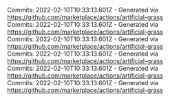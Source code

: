 Commits: 2022-02-10T10:33:13.601Z - Generated via https://github.com/marketplace/actions/artificial-grass
<br>
Commits: 2022-02-10T10:33:13.601Z - Generated via https://github.com/marketplace/actions/artificial-grass
<br>
Commits: 2022-02-10T10:33:13.601Z - Generated via https://github.com/marketplace/actions/artificial-grass
<br>
Commits: 2022-02-10T10:33:13.601Z - Generated via https://github.com/marketplace/actions/artificial-grass
<br>
Commits: 2022-02-10T10:33:13.601Z - Generated via https://github.com/marketplace/actions/artificial-grass
<br>
Commits: 2022-02-10T10:33:13.601Z - Generated via https://github.com/marketplace/actions/artificial-grass
<br>
